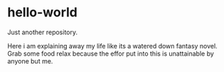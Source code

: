 # hello-world
Just another repository.



Here i am explaining away my life like its a watered down fantasy novel. Grab
some food relax because the effor put into this is unattainable by anyone but
me.
